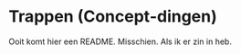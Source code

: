 Trappen (Concept-dingen)
========================

Ooit komt hier een README.
Misschien.
Als ik er zin in heb.